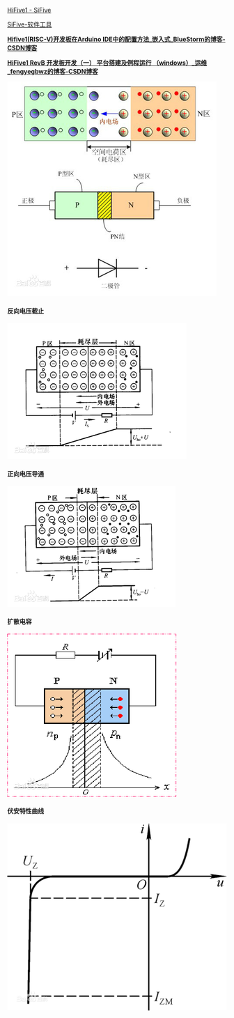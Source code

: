 

[HiFive1 - SiFive](https://www.sifive.com/boards/hifive1)

[SiFive-软件工具](https://www.sifive-china.com/site/Software_tools)

**[Hifive1(RISC-V)开发板在Arduino IDE中的配置方法_嵌入式_BlueStorm的博客-CSDN博客](https://blog.csdn.net/BlueStorm/article/details/80992320)**

**[HiFive1 RevB 开发板开发（一） 平台搭建及例程运行 （windows）_运维_fengyegbwz的博客-CSDN博客](https://blog.csdn.net/fengyegbwz/article/details/95029239?depth_1-utm_source=distribute.pc_relevant.none-task&utm_source=distribute.pc_relevant.none-task)**

![img](lesson01/watermark,g_7,image_d2F0ZXIvYmFpa2U4MA==,xp_5,yp_5.jpeg)

#### 反向电压截止

![img](lesson01/watermark,g_7,image_d2F0ZXIvYmFpa2U4MA==,xp_5,yp_5-20200327091443967.png)

#### 正向电压导通

![img](lesson01/watermark,g_7,image_d2F0ZXIvYmFpa2U4MA==,xp_5,yp_5-20200327091313375.png)



#### 扩散电容

![img](lesson01/watermark,g_7,image_d2F0ZXIvYmFpa2U4MA==,xp_5,yp_5.gif)

#### 伏安特性曲线

![img](lesson01/watermark,g_7,image_d2F0ZXIvYmFpa2UxNTA=,xp_5,yp_5.gif)